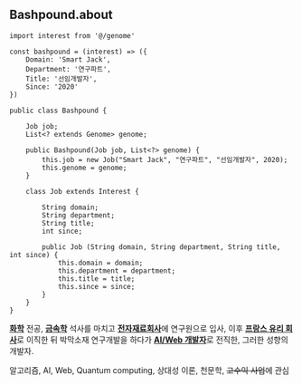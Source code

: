 ## Bashpound.about
<code-group>
<code-block title="JS">

```js{4}
import interest from '@/genome'

const bashpound = (interest) => ({
    Domain: 'Smart Jack',
    Department: '연구파트',
    Title: '선임개발자',
    Since: '2020'
})

```
</code-block>
<code-block title="Java">

```java{7}
public class Bashpound {

    Job job;
    List<? extends Genome> genome;

    public Bashpound(Job job, List<?> genome) {
        this.job = new Job("Smart Jack", "연구파트", "선임개발자", 2020);
        this.genome = genome;
    }

    class Job extends Interest {
        
        String domain;
        String department;
        String title;
        int since;

        public Job (String domain, String department, String title, int since) {
            this.domain = domain;
            this.department = department;
            this.title = title;
            this.since = since;
        }
    }
}
```
</code-block>
</code-group>


[**화학**](http://yonsei.ac.kr) 전공, [**금속학**](http://postech.ac.kr) 석사를 마치고 [**전자재료회사**](http://dongjin.com)에 연구원으로 입사, 이후 [**프랑스 유리 회사**](http://saint-gobain.com)로 이직한 뒤 박막소재 연구개발을 하다가 [**AI/Web 개발자**](http://smartjackwp.com)로 전직한, 그러한 성향의 개발자.

알고리즘, AI, Web, Quantum computing, 상대성 이론, 천문학, <del>고수익 사업</del>에 관심